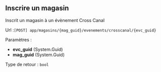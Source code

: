 ## <span id='inscrire'>Inscrire un magasin</span>

Inscrit un magasin à un évènement Cross Canal

Url :`[POST] app/magasins/{mag_guid}/evenements/crosscanal/{evc_guid}`

Paramètres : 

- **evc_guid** (System.Guid)
- **mag_guid** (System.Guid)

Type de retour : `bool`

